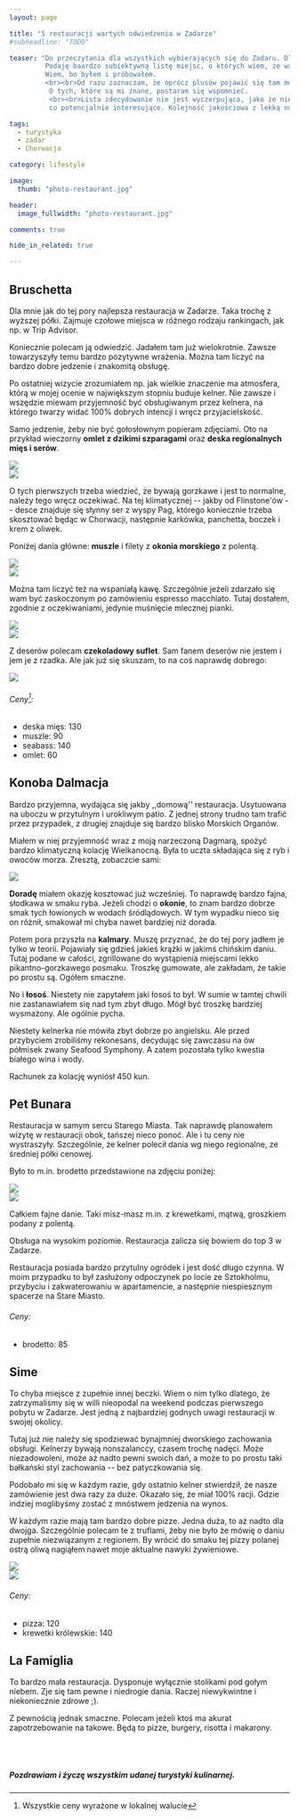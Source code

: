 ```yaml
---
layout: page

title: "5 restauracji wartych odwiedzenia w Zadarze"
#subheadline: "TODO"

teaser: "Do przeczytania dla wszystkich wybierających się do Zadaru. Dla niewtajemniczonych dodam, że to w Chorwacji ;)
         Podaję baardzo subiektywną listę miejsc, o których wiem, że warto w nich coś zjeść.
         Wiem, bo byłem i próbowałem.
         <br><br>Od razu zaznaczam, że oprócz plusów pojawić się tam mogą też minusy.
          O tych, które są mi znane, postaram się wspomnieć.
          <br><br>Lista zdecydowanie nie jest wyczerpująca, jako że nie odwiedziłem jeszcze wszystkiego,
          co potencjalnie interesujące. Kolejność jakościowa z lekką nutką losowości. Zaczynamy!"

tags:
  - turystyka
  - zadar
  - Chorwacja

category: lifestyle

image:
  thumb: "photo-restaurant.jpg"

header:
  image_fullwidth: "photo-restaurant.jpg"

comments: true

hide_in_related: true

---
```


## Bruschetta

Dla mnie jak do tej pory najlepsza restauracja w Zadarze. Taka trochę z wyższej półki.
Zajmuje czołowe miejsca w różnego rodzaju rankingach, jak np. w Trip Advisor.

Koniecznie polecam ją odwiedzić. Jadałem tam już wielokrotnie. Zawsze towarzyszyły temu bardzo pozytywne wrażenia.
Można tam liczyć na bardzo dobre jedzenie i znakomitą obsługę.

Po ostatniej wizycie zrozumiałem np. jak wielkie znaczenie ma atmosfera, którą w mojej ocenie w największym
stopniu buduje kelner. Nie zawsze i wszędzie miewam przyjemność być obsługiwanym przez kelnera,
na którego twarzy widać 100% dobrych intencji i wręcz przyjacielskość.

Samo jedzenie, żeby nie być gołosłownym popieram zdjęciami. Oto na przykład
wieczorny **omlet z dzikimi szparagami** oraz **deska regionalnych mięs i serów**.


<div class="row t30 b30">
  <div class="large-6 columns">
    <img src="/images/zadar/IMG_3823.jpg">
  </div>
  <div class="large-6 columns">
    <img src="/images/zadar/IMG_4017.jpg">
  </div>
</div>

O tych pierwszych trzeba wiedzieć, że bywają gorzkawe i jest to normalne, należy tego wręcz oczekiwać.
Na tej klimatycznej -- jakby od Flinstone'ów -- desce znajduje się słynny ser z wyspy Pag, którego
koniecznie trzeba skosztować będąc w Chorwacji, następnie karkówka, panchetta, boczek i krem z oliwek.

Poniżej dania główne: **muszle** i filety z **okonia morskiego** z polentą.

<div class="row t30 b30">
  <div class="large-6 columns">
    <img src="/images/zadar/IMG_4053.jpg">
  </div>
  <div class="large-6 columns">
    <img src="/images/zadar/IMG_4051.jpg">
  </div>
</div>

Można tam liczyć też na wspaniałą kawę. Szczególnie jeżeli zdarzało się wam być zaskoczonym
po zamówieniu espresso macchiato. Tutaj dostałem, zgodnie z oczekiwaniami, jedynie muśnięcie mlecznej pianki.

<div class="row t30 b30">
  <div class="large-6 columns">
    <img src="/images/zadar/IMG_4024.jpg">
  </div>
  <div class="large-6 columns">
    <img src="/images/zadar/IMG_4018.jpg">
  </div>
</div>

Z deserów polecam **czekoladowy suflet**. Sam fanem deserów nie jestem i jem je z rzadka. Ale jak już się skuszam,
 to na coś naprawdę dobrego:

<div class="t30 b30">
<img src="/images/zadar/IMG_4052_2.jpg">
</div>

###### Ceny[^ceny]:

- deska mięs: 130
- muszle: 90
- seabass: 140
- omlet: 60

## Konoba Dalmacja

Bardzo przyjemna, wydająca się jakby ,,domową'' restauracja. Usytuowana na uboczu w przytulnym i urokliwym patio.
Z jednej strony trudno tam trafić przez przypadek, z drugiej znajduje się bardzo blisko Morskich Organów.

Miałem w niej przyjemność wraz z moją narzeczoną Dagmarą, spożyć bardzo klimatyczną kolację Wielkanocną.
Była to uczta składająca się z ryb i owoców morza. Zresztą, zobaczcie sami:

  <div class="t30 b30">
    <img src="/images/zadar/IMG_8482.jpg">
  </div>

**Doradę** miałem okazję kosztować już wcześniej. To naprawdę bardzo fajna, słodkawa w smaku ryba.
Jeżeli chodzi o **okonie**, to znam bardzo dobrze smak tych łowionych w wodach śródlądowych.
W tym wypadku nieco się on różnił, smakował mi chyba nawet bardziej niż dorada.

Potem pora przyszła na **kalmary**. Muszę przyznać, że do tej pory jadłem je tylko w teorii.
Pojawiały się gdzieś jakieś krążki w jakimś chińskim daniu. Tutaj podane w całości, zgrillowane
do wystąpienia miejscami lekko pikantno-gorzkawego posmaku. Troszkę gumowate, ale zakładam, że takie po prostu są.
Ogółem smaczne.

No i **łosoś**. Niestety nie zapytałem jaki łosoś to był. W sumie w tamtej chwili nie zastanawiałem się nad tym zbyt długo.
 Mógł być troszkę bardziej wysmażony. Ale ogólnie pycha.

Niestety kelnerka nie mówiła zbyt dobrze po angielsku. Ale przed przybyciem zrobiliśmy rekonesans,
decydując się zawczasu na ów półmisek zwany Seafood Symphony.
A zatem pozostała tylko kwestia białego wina i wody.

Rachunek za kolację wyniósł 450 kun.

## Pet Bunara

Restauracja w samym sercu Starego Miasta. Tak naprawdę planowałem wizytę w restauracji obok,
tańszej nieco ponoć. Ale i tu ceny nie wystraszyły. Szczególnie, że kelner polecił
 dania wg niego regionalne, ze średniej półki cenowej.

 Było to m.in. brodetto przedstawione na zdjęciu poniżej:

<div class="row t30 b30">
  <div class="large-6 columns">
    <img src="/images/zadar/IMG_4056.jpg">
  </div>
  <div class="large-6 columns">
    <img src="/images/zadar/IMG_4055.jpg">
  </div>
</div>

Całkiem fajne danie. Taki misz-masz m.in. z krewetkami, mątwą, groszkiem podany z polentą.

Obsługa na wysokim poziomie. Restauracja zalicza się bowiem do top 3 w Zadarze.

Restauracja posiada bardzo przytulny ogródek i jest dość długo czynna. W moim przypadku
to był zasłużony odpoczynek po locie ze Sztokholmu, przybyciu i zakwaterowaniu w apartamencie,
a następnie niespiesznym spacerze na Stare Miasto.

###### Ceny:

- brodetto: 85

## Sime

To chyba miejsce z zupełnie innej beczki. Wiem o nim tylko dlatego, że zatrzymaliśmy się w willi
nieopodal na weekend podczas pierwszego pobytu w Zadarze. Jest jedną z najbardziej godnych uwagi
restauracji w swojej okolicy.

Tutaj już nie należy się spodziewać bynajmniej dworskiego zachowania obsługi. Kelnerzy bywają nonszalanccy,
czasem trochę nadęci. Może niezadowoleni, może aż nadto pewni swoich dań, a może to po prostu taki
bałkański styl zachowania -- bez patyczkowania się.

Podobało mi się w każdym razie, gdy ostatnio kelner stwierdził, że nasze zamówienie jest dwa razy za duże.
Okazało się, że miał 100% racji. Gdzie indziej moglibyśmy zostać z mnóstwem jedzenia na wynos.

W każdym razie mają tam bardzo dobre pizze. Jedna duża, to aż nadto dla dwojga.
Szczególnie polecam te z truflami, żeby nie było że mówię o daniu zupełnie niezwiązanym z regionem.
By wrócić do smaku tej pizzy polanej ostrą oliwą nagiąłem nawet moje aktualne nawyki żywieniowe.

<div class="row t30 b30">
  <div class="large-6 columns">
    <img src="/images/zadar/IMG_4081.JPG">
  </div>
  <div class="large-6 columns">
    <img src="/images/zadar/IMG_4082.JPG">
  </div>
</div>

###### Ceny:

- pizza: 120
- krewetki królewskie: 140

## La Famiglia

To bardzo mała restauracja. Dysponuje wyłącznie stolikami pod gołym niebem. Zje się tam
pewne i niedrogie dania. Raczej niewykwintne i niekoniecznie zdrowe ;).

Z pewnością jednak smaczne. Polecam jeżeli ktoś ma akurat zapotrzebowanie na takowe. Będą to pizze, burgery, risotta i makarony.

<br><br>

##### *Pozdrawiam i życzę wszystkim udanej turystyki kulinarnej.*


[^ceny]: Wszystkie ceny wyrażone w lokalnej walucie

